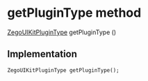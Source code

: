 


# getPluginType method








[ZegoUIKitPluginType](../../zego_uikit_prebuilt_live_audio_room/ZegoUIKitPluginType.md) getPluginType
()








## Implementation

```dart
ZegoUIKitPluginType getPluginType();
```







